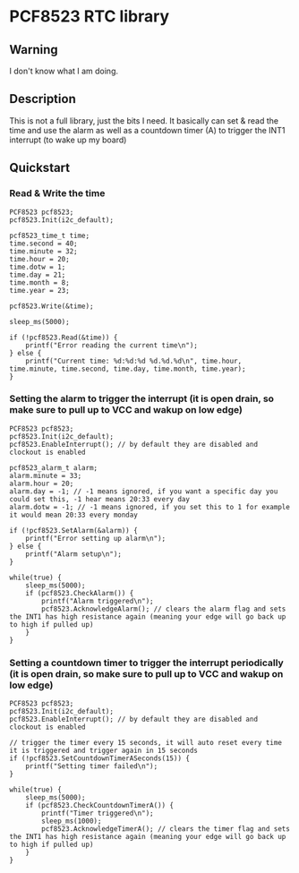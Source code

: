 # PCF8523 RTC library

## Warning

I don't know what I am doing.

## Description

This is not a full library, just the bits I need. It basically can set & read the time and use the alarm as well as a countdown timer (A) to trigger the INT1 interrupt (to wake up my board)

## Quickstart

### Read & Write the time

```
PCF8523 pcf8523;
pcf8523.Init(i2c_default);

pcf8523_time_t time;
time.second = 40;
time.minute = 32;
time.hour = 20;
time.dotw = 1;
time.day = 21;
time.month = 8;
time.year = 23;

pcf8523.Write(&time);

sleep_ms(5000);

if (!pcf8523.Read(&time)) {
    printf("Error reading the current time\n");
} else {
    printf("Current time: %d:%d:%d %d.%d.%d\n", time.hour, time.minute, time.second, time.day, time.month, time.year);
}
```

### Setting the alarm to trigger the interrupt (it is open drain, so make sure to pull up to VCC and wakup on low edge)

```
PCF8523 pcf8523;
pcf8523.Init(i2c_default);
pcf8523.EnableInterrupt(); // by default they are disabled and clockout is enabled

pcf8523_alarm_t alarm;
alarm.minute = 33;
alarm.hour = 20;
alarm.day = -1; // -1 means ignored, if you want a specific day you could set this, -1 hear means 20:33 every day
alarm.dotw = -1; // -1 means ignored, if you set this to 1 for example it would mean 20:33 every monday

if (!pcf8523.SetAlarm(&alarm)) {
    printf("Error setting up alarm\n");
} else {
    printf("Alarm setup\n");
}

while(true) {
    sleep_ms(5000);
    if (pcf8523.CheckAlarm()) {
        printf("Alarm triggered\n");
        pcf8523.AcknowledgeAlarm(); // clears the alarm flag and sets the INT1 has high resistance again (meaning your edge will go back up to high if pulled up)
    }
}
```

### Setting a countdown timer to trigger the interrupt periodically (it is open drain, so make sure to pull up to VCC and wakup on low edge)

```
PCF8523 pcf8523;
pcf8523.Init(i2c_default);
pcf8523.EnableInterrupt(); // by default they are disabled and clockout is enabled

// trigger the timer every 15 seconds, it will auto reset every time it is triggered and trigger again in 15 seconds
if (!pcf8523.SetCountdownTimerASeconds(15)) {
    printf("Setting timer failed\n");
}

while(true) {
    sleep_ms(5000);
    if (pcf8523.CheckCountdownTimerA()) {
        printf("Timer triggered\n");
        sleep_ms(1000);
        pcf8523.AcknowledgeTimerA(); // clears the timer flag and sets the INT1 has high resistance again (meaning your edge will go back up to high if pulled up)
    }
}
```




